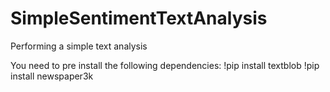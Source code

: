# SimpleSentimentTextAnalysis
Performing a simple text analysis

You need to pre install the following dependencies:
!pip install textblob
!pip install newspaper3k
